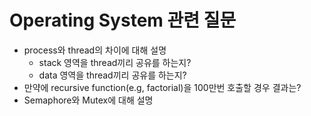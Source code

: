 # Operating System 관련 질문
* process와 thread의 차이에 대해 설명  
  * stack 영역을 thread끼리 공유를 하는지?
  * data 영역을 thread끼리 공유를 하는지?  
* 만약에 recursive function(e.g, factorial)을 100만번 호출할 경우 결과는?
* Semaphore와 Mutex에 대해 설명  

